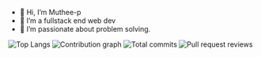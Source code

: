 - 👋 Hi, I’m Muthee-p
- 👀 I’m a fullstack end web dev
- 🌱 I’m passionate about problem solving.

![Top Langs](https://github-readme-stats.vercel.app/api/top-langs/?username=muthee-p)
![Contribution graph](https://github-readme-stats.vercel.app/api/contributions/?username=muthee-p)
![Total commits](https://github-readme-stats.vercel.app/api/commits/?username=muthee-p)
![Pull request reviews](https://github-readme-stats.vercel.app/api/pr-reviews/?username=muthee-p)


<!---
just-p254/just-p254 is a ✨ special ✨ repository because its `README.md` (this file) appears on your GitHub profile.
You can click the Preview link to take a look at your changes.
--->
